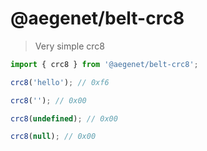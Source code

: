 # @aegenet/belt-crc8

> Very simple crc8

```typescript
import { crc8 } from '@aegenet/belt-crc8';

crc8('hello'); // 0xf6

crc8(''); // 0x00

crc8(undefined); // 0x00

crc8(null); // 0x00
```
